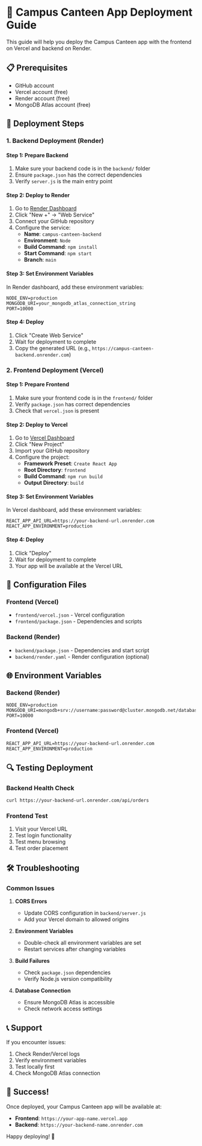 # 🚀 Campus Canteen App Deployment Guide

This guide will help you deploy the Campus Canteen app with the frontend on Vercel and backend on Render.

## 📋 Prerequisites

- GitHub account
- Vercel account (free)
- Render account (free)
- MongoDB Atlas account (free)

## 🎯 Deployment Steps

### **1. Backend Deployment (Render)**

#### Step 1: Prepare Backend
1. Make sure your backend code is in the `backend/` folder
2. Ensure `package.json` has the correct dependencies
3. Verify `server.js` is the main entry point

#### Step 2: Deploy to Render
1. Go to [Render Dashboard](https://dashboard.render.com)
2. Click "New +" → "Web Service"
3. Connect your GitHub repository
4. Configure the service:
   - **Name**: `campus-canteen-backend`
   - **Environment**: `Node`
   - **Build Command**: `npm install`
   - **Start Command**: `npm start`
   - **Branch**: `main`

#### Step 3: Set Environment Variables
In Render dashboard, add these environment variables:
```
NODE_ENV=production
MONGODB_URI=your_mongodb_atlas_connection_string
PORT=10000
```

#### Step 4: Deploy
1. Click "Create Web Service"
2. Wait for deployment to complete
3. Copy the generated URL (e.g., `https://campus-canteen-backend.onrender.com`)

### **2. Frontend Deployment (Vercel)**

#### Step 1: Prepare Frontend
1. Make sure your frontend code is in the `frontend/` folder
2. Verify `package.json` has correct dependencies
3. Check that `vercel.json` is present

#### Step 2: Deploy to Vercel
1. Go to [Vercel Dashboard](https://vercel.com/dashboard)
2. Click "New Project"
3. Import your GitHub repository
4. Configure the project:
   - **Framework Preset**: `Create React App`
   - **Root Directory**: `frontend`
   - **Build Command**: `npm run build`
   - **Output Directory**: `build`

#### Step 3: Set Environment Variables
In Vercel dashboard, add these environment variables:
```
REACT_APP_API_URL=https://your-backend-url.onrender.com
REACT_APP_ENVIRONMENT=production
```

#### Step 4: Deploy
1. Click "Deploy"
2. Wait for deployment to complete
3. Your app will be available at the Vercel URL

## 🔧 Configuration Files

### Frontend (Vercel)
- `frontend/vercel.json` - Vercel configuration
- `frontend/package.json` - Dependencies and scripts

### Backend (Render)
- `backend/package.json` - Dependencies and start script
- `backend/render.yaml` - Render configuration (optional)

## 🌐 Environment Variables

### Backend (Render)
```env
NODE_ENV=production
MONGODB_URI=mongodb+srv://username:password@cluster.mongodb.net/database
PORT=10000
```

### Frontend (Vercel)
```env
REACT_APP_API_URL=https://your-backend-url.onrender.com
REACT_APP_ENVIRONMENT=production
```

## 🔍 Testing Deployment

### Backend Health Check
```bash
curl https://your-backend-url.onrender.com/api/orders
```

### Frontend Test
1. Visit your Vercel URL
2. Test login functionality
3. Test menu browsing
4. Test order placement

## 🛠️ Troubleshooting

### Common Issues

1. **CORS Errors**
   - Update CORS configuration in `backend/server.js`
   - Add your Vercel domain to allowed origins

2. **Environment Variables**
   - Double-check all environment variables are set
   - Restart services after changing variables

3. **Build Failures**
   - Check `package.json` dependencies
   - Verify Node.js version compatibility

4. **Database Connection**
   - Ensure MongoDB Atlas is accessible
   - Check network access settings

## 📞 Support

If you encounter issues:
1. Check Render/Vercel logs
2. Verify environment variables
3. Test locally first
4. Check MongoDB Atlas connection

## 🎉 Success!

Once deployed, your Campus Canteen app will be available at:
- **Frontend**: `https://your-app-name.vercel.app`
- **Backend**: `https://your-backend-name.onrender.com`

Happy deploying! 🚀 